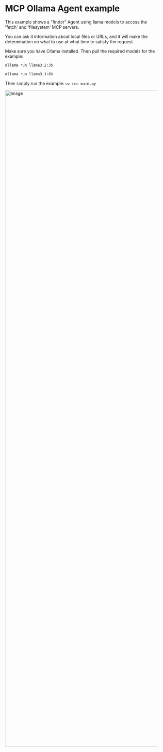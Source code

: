# MCP Ollama Agent example

This example shows a "finder" Agent using llama models to access the 'fetch' and 'filesystem' MCP servers.

You can ask it information about local files or URLs, and it will make the determination on what to use at what time to satisfy the request.

Make sure you have Ollama installed. Then pull the required models for the example:

```bash
ollama run llama3.2:3b

ollama run llama3.1:8b
```

Then simply run the example:
`uv run main.py`

<img width="2160" alt="Image" src="https://github.com/user-attachments/assets/14cbfdf4-306f-486b-9ec1-6576acf0aeb7" />
